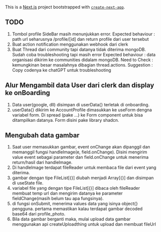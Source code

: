 This is a [Next.js](https://nextjs.org/) project bootstrapped with [`create-next-app`](https://github.com/vercel/next.js/tree/canary/packages/create-next-app).

## TODO

1. Tombol profile SideBar masih menunjukkan error.
   Expected behaviour : path url seharusnya /profile/[id] dan return profile dari user tersebut
2. Buat action notification menggunakan webhook dari clerk
3. Buat Thread dari community tapi datanya tidak diterima mongoDB. Sudah coba troubleshooting tapi masih error
   Expected behaviour : data organisasi dikirim ke communities didalam mongoDB.
   Need to Check : kemungkinan besar masalahnya dibagian thread.actions.
   Suggestion : Copy codenya ke chatGPT untuk troubleshooting

## Alur Mengambil data User dari clerk dan display ke onBoarding

1. Data user(google, dll) disimpan di userData{} terletak di onboarding.
2. userData{} dikirim ke AccountProfile dimasukkan ke useForm dengna variabel form. Di spread (pake ...) ke Form component untuk bisa ditampilkan datanya. Form disini pake library shadcn.

## Mengubah data gambar

1. Saat user memasukkan gambar, event onChange akan dipanggil dan memanggil fungsi handleImage(e, field.onChange). Disini mengirim value event sebagai parameter dan field.onChange untuk menerima return/hasil dari handleImage.
2. Di handleImage terdapat fileReader untuk membaca file dari event yang diterima.
3. gambar dengan tipe FileList[{}] diubah menjadi Array[{}] dan disimpan di useState file.
4. variabel file yang dengan tipe FileList[{}] dibaca oleh fileReader membuat temp url dan mengirim datanya ke parameter fieldChange(masih belum tau apa fungsinya).
5. di fungsi onSubmit, menerima values data yang isinya object{} pengguna. pertama memastikan kalau terdapat gambar decoded base64 dari profile_photo.
6. Bila data gambar berganti maka, mulai upload data gambar menggunakan api createUploadthing untuk upload dan membuat fileUrl
